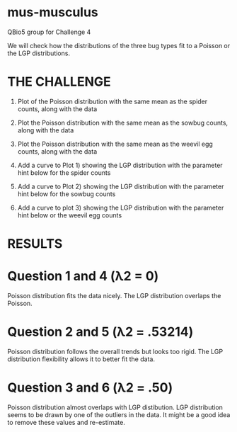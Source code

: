 # mus-musculus
QBio5 group for Challenge 4

We will check how the distributions of the three bug types fit to a Poisson or the LGP distributions.

# THE CHALLENGE 

1) Plot of the Poisson distribution with the same mean as the spider counts, along with the data 

2) Plot the Poisson distribution with the same mean as the sowbug counts, along with the data

3) Plot the Poisson distribution with the same mean as the weevil egg counts, along with the data 

4) Add a curve to Plot 1) showing the LGP distribution with the parameter hint below for the spider counts

5) Add a curve to Plot 2) showing the LGP distribution with the parameter hint below for the sowbug counts 

6) Add a curve to plot 3) showing the LGP distribution with the parameter hint below or the weevil egg counts

# RESULTS 

# Question 1 and 4 (λ2 = 0)
Poisson distribution fits the data nicely. The LGP distribution overlaps the Poisson. 

# Question 2 and 5 (λ2 = .53214)
Poisson distribution follows the overall trends but looks too rigid. The LGP distribution flexibility allows it to better fit the data. 

# Question 3 and 6 (λ2 = .50)
Poisson distribution almost overlaps with LGP distibution. LGP distribution seems to be drawn by one of the outliers in the data. It might be a good idea to remove these values and re-estimate.
